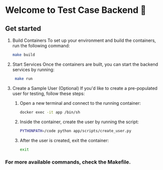 # Welcome to Test Case Backend 👋

## Get started

1. Build Containers
To set up your environment and build the containers, run the following command:

   ```bash
   make build
   ```

2. Start Services
Once the containers are built, you can start the backend services by running:

   ```bash
    make run
   ```

3. Create a Sample User (Optional)
If you'd like to create a pre-populated user for testing, follow these steps:

    1. Open a new terminal and connect to the running container:
        ```bash
        docker exec -it app /bin/sh
        ```

    2. Inside the container, create the user by running the script:
        ```bash
        PYTHONPATH=/code python app/scripts/create_user.py
        ```

    3. After the user is created, exit the container:
        ```bash
        exit
        ```

### For more available commands, check the Makefile.
